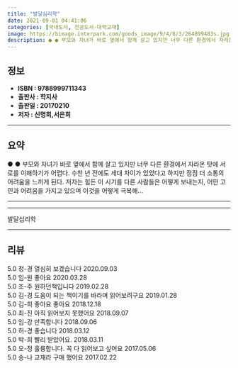 ```yaml
---
title: "발달심리학"
date: 2021-09-01 04:41:06
categories: [국내도서, 전공도서-대학교재]
image: https://bimage.interpark.com/goods_image/9/4/8/3/264899483s.jpg
description: ● ● 부모와 자녀가 바로 옆에서 함께 살고 있지만 너무 다른 환경에서 자라온 탓에 서로를 이해하기가 어렵다. 수천 년 전에도 세대 차이가 있었다고 하지만 점점 더 소통의 어려움을 느끼게 된다. 저자는 힘든 이 시기를 다른 사람들은 어떻게 보내는지, 어떤 고민과 어려움을 가지고 있으
---
```


## **정보**

- **ISBN : 9788999711343**
- **출판사 : 학지사**
- **출판일 : 20170210**
- **저자 : 신명희,서은희**

------



## **요약**

●  ●  부모와 자녀가 바로 옆에서 함께 살고 있지만 너무 다른 환경에서 자라온 탓에 서로를 이해하기가 어렵다. 수천 년 전에도 세대 차이가 있었다고 하지만 점점 더 소통의 어려움을 느끼게 된다. 저자는 힘든 이 시기를 다른 사람들은 어떻게 보내는지, 어떤 고민과 어려움을 가지고 있으며 이것을 어떻게 극복해... 

------



------


발달심리학 

------


## **리뷰** 

5.0 정-경 열심히 보겠습니다 2020.09.03 <br/>5.0 임-원 좋아요  2020.03.28 <br/>5.0 조-주 원하던책입니다 2019.02.28 <br/>5.0 김-경 도움이 되는 책이기를 바라며 읽어보려구요 2019.01.28 <br/>5.0 김-희 좋아요  좋아요 2018.12.18 <br/>5.0 최-진 아직 읽어보지 못했어요 2018.09.07 <br/>5.0 임-강 만족합니다 2018.09.06 <br/>5.0 허-경 좋습니다 2018.03.12 <br/>5.0 박-희 빨리 받았어요.  2018.03.11 <br/>5.0 오-정 훌륭합니다. 꼭 다 읽어보고 싶어요 2017.05.06 <br/>5.0 송-나 교재라 구매 했어요 2017.02.22 <br/>